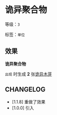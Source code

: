 # 诡异聚合物

等级：`3`

标签：`单位`

## 效果

**诡异聚合物**

`出现` 时生成 **2** 张[诡异木芽](诡异木芽.md)

## CHANGELOG

- [1.1.8] 重做了效果
- [1.0.0] 引入
